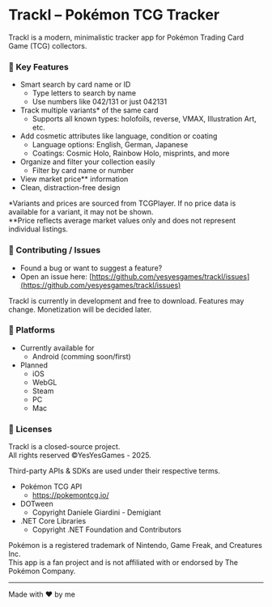 # Trackl – Pokémon TCG Tracker

Trackl is a modern, minimalistic tracker app for Pokémon Trading Card Game (TCG) collectors.

### 🧩 Key Features
- Smart search by card name or ID
  - Type letters to search by name
  - Use numbers like 042/131 or just 042131
- Track multiple variants* of the same card
  - Supports all known types: holofoils, reverse, VMAX, Illustration Art, etc.
- Add cosmetic attributes like language, condition or coating
  - Language options: English, German, Japanese
  - Coatings: Cosmic Holo, Rainbow Holo, misprints, and more
- Organize and filter your collection easily
  - Filter by card name or number
- View market price** information
- Clean, distraction-free design

*Variants and prices are sourced from TCGPlayer. If no price data is available for a variant, it may not be shown.  
**Price reflects average market values only and does not represent individual listings.

### 🤝 Contributing / Issues
- Found a bug or want to suggest a feature?
- Open an issue here: [https://github.com/yesyesgames/trackl/issues](https://github.com/yesyesgames/trackl/issues)

Trackl is currently in development and free to download. Features may change. Monetization will be decided later.

### 📱 Platforms  
- Currently available for
  - Android (comming soon/first)
- Planned
  - iOS
  - WebGL
  - Steam
  - PC
  - Mac
 
### 📄 Licenses
Trackl is a closed-source project.  
All rights reserved ©YesYesGames - 2025.

Third-party APIs & SDKs are used under their respective terms.
- Pokémon TCG API
  - https://pokemontcg.io/
- DOTween
  - Copyright Daniele Giardini - Demigiant
- .NET Core Libraries
  - Copyright .NET Foundation and Contributors

Pokémon is a registered trademark of Nintendo, Game Freak, and Creatures Inc.  
This app is a fan project and is not affiliated with or endorsed by The Pokémon Company.


---

Made with ❤️ by me
